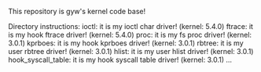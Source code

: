 This repository is gyw's kernel code base!

Directory instructions:
	ioctl: it is my ioctl char driver! (kernel: 5.4.0)
	ftrace: it is my hook ftrace driver! (kernel: 5.4.0)
	proc: it is my fs proc driver! (kernel: 3.0.1)
	kprboes: it is my hook kprboes driver! (kernel: 3.0.1)
	rbtree: it is my user rbtree driver! (kernel: 3.0.1)
	hlist: it is my user hlist driver! (kernel: 3.0.1)
	hook_syscall_table: it is my hook syscall table driver! (kernel: 3.0.1)
	...


